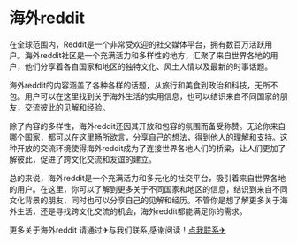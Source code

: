 # 海外reddit

在全球范围内，Reddit是一个非常受欢迎的社交媒体平台，拥有数百万活跃用户。海外reddit社区是一个充满活力和多样性的地方，汇聚了来自世界各地的用户，他们分享着各自国家和地区的独特文化、风土人情以及最新的时事话题。

海外reddit的内容涵盖了各种各样的话题，从旅行和美食到政治和科技，无所不包。用户可以在这里找到关于海外生活的实用信息，也可以结识来自不同国家的朋友，交流彼此的见解和经验。

除了内容的多样性，海外reddit还因其开放和包容的氛围而备受称赞。无论你来自哪个国家，都可以在这里畅所欲言，分享自己的想法，得到他人的理解和支持。这种开放的交流环境使得海外reddit成为了连接世界各地人们的桥梁，让人们更加了解彼此，促进了跨文化交流和友谊的建立。

总的来说，海外reddit是一个充满活力和多元化的社交平台，吸引着来自世界各地的用户。在这里，你可以了解到更多关于不同国家和地区的信息，结识到来自不同文化背景的朋友，同时也可以分享自己的见解和经历。不管你是想了解更多关于海外生活，还是寻找跨文化交流的机会，海外reddit都能满足你的需求。

更多关于海外reddit 请通过✈与我们联系,感谢阅读！[点我联系✈](https://vip.G208.com)